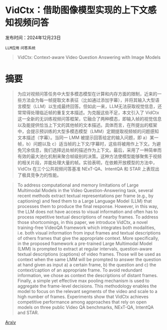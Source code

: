 # VidCtx：借助图像模型实现的上下文感知视频问答

发布时间：2024年12月23日

`LLM应用` `问答系统`

> VidCtx: Context-aware Video Question Answering with Image Models

# 摘要

> 为应对视频问答任务中大型多模态模型在计算和内存方面的限制，近来的一些方法会为每一帧提取文本表征（比如通过添加字幕），并将其输入大型语言模型（LLM）以生成最终回答。但如此一来，LLM无法获取视觉信息，还常常得处理临近帧的重复文本描述。为克服这些不足，本文引入了 VidCtx 这一全新的无训练视频问答框架，它融合了两种模态，即输入帧的视觉信息以及能提供恰当上下文的其他帧的文本描述。具体而言，在所提出的框架中，会提示预训练的大型多模态模型（LMM）定期提取视频帧的问题感知文本描述（字幕）。当同一 LMM 被提示回答给定的输入问题，即 a）某一帧，b）问题以及 c）适当帧的上下文/字幕时，这些将被用作上下文。为避免冗余信息，我们选择远处帧的描述作为上下文。最后，采用了一种简单而有效的最大池化机制来聚合帧级别的决策。这种方法使模型能够聚焦于视频的相关片段，并能处理大量的帧。实验表明，在依赖开放模型的方法中，VidCtx 在三个公共视频问答基准 NExT-QA、IntentQA 和 STAR 上表现出了极具竞争力的性能。

> To address computational and memory limitations of Large Multimodal Models in the Video Question-Answering task, several recent methods extract textual representations per frame (e.g., by captioning) and feed them to a Large Language Model (LLM) that processes them to produce the final response. However, in this way, the LLM does not have access to visual information and often has to process repetitive textual descriptions of nearby frames. To address those shortcomings, in this paper, we introduce VidCtx, a novel training-free VideoQA framework which integrates both modalities, i.e. both visual information from input frames and textual descriptions of others frames that give the appropriate context. More specifically, in the proposed framework a pre-trained Large Multimodal Model (LMM) is prompted to extract at regular intervals, question-aware textual descriptions (captions) of video frames. Those will be used as context when the same LMM will be prompted to answer the question at hand given as input a) a certain frame, b) the question and c) the context/caption of an appropriate frame. To avoid redundant information, we chose as context the descriptions of distant frames. Finally, a simple yet effective max pooling mechanism is used to aggregate the frame-level decisions. This methodology enables the model to focus on the relevant segments of the video and scale to a high number of frames. Experiments show that VidCtx achieves competitive performance among approaches that rely on open models on three public Video QA benchmarks, NExT-QA, IntentQA and STAR.

[Arxiv](https://arxiv.org/abs/2412.17415)